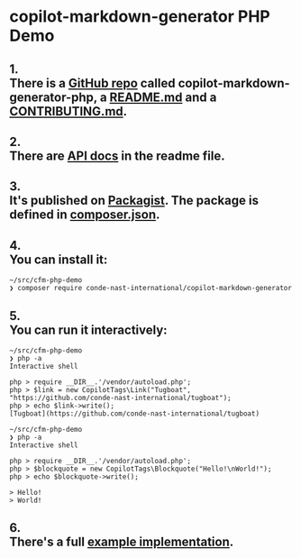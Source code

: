 # copilot-markdown-generator PHP Demo

## 1. <br>There is a [GitHub repo] called copilot-markdown-generator-php, a [README.md] and a [CONTRIBUTING.md].

## 2. <br>There are [API docs] in the readme file.

## 3. <br>It's published on [Packagist]. The package is defined in [composer.json].

## 4. <br>You can install it:
```
~/src/cfm-php-demo
❯ composer require conde-nast-international/copilot-markdown-generator
```

## 5. <br>You can run it interactively:
```
~/src/cfm-php-demo
❯ php -a
Interactive shell

php > require __DIR__.'/vendor/autoload.php';
php > $link = new CopilotTags\Link("Tugboat", "https://github.com/conde-nast-international/tugboat");
php > echo $link->write();
[Tugboat](https://github.com/conde-nast-international/tugboat)
```
```
~/src/cfm-php-demo
❯ php -a
Interactive shell

php > require __DIR__.'/vendor/autoload.php';
php > $blockquote = new CopilotTags\Blockquote("Hello!\nWorld!");
php > echo $blockquote->write();

> Hello!
> World!
```

## 6. <br>There's a full [example implementation].

[GitHub repo]: https://github.com/conde-nast-international/copilot-markdown-generator-php/
[README.md]: https://github.com/conde-nast-international/copilot-markdown-generator-php/blob/master/README.md
[CONTRIBUTING.md]: https://github.com/conde-nast-international/copilot-markdown-generator-php/blob/master/CONTRIBUTING.md
[API docs]: https://github.com/conde-nast-international/copilot-markdown-generator-php/blob/master/README.md#api
[Packagist]: https://packagist.org/packages/conde-nast-international/copilot-markdown-generator
[composer.json]: https://github.com/conde-nast-international/copilot-markdown-generator-php/blob/master/composer.json
[example implementation]: https://github.com/conde-nast-international/copilot-markdown-generator-php/tree/master/example

